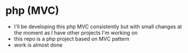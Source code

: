 # php (MVC)
* I'll be developing this php MVC consistently but with small changes at the moment as I have other projects I'm working on
* this repo is a php project based on MVC pattern
* work is almost done
